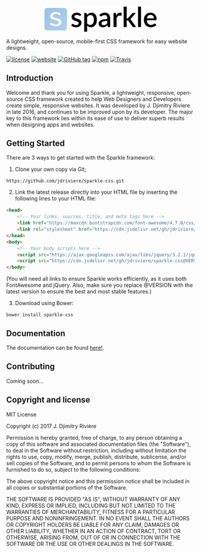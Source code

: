 <p align="center">
    <a href="http://jdriviere.github.io/sparkle-css" target="_blank">
    	<img width="300" src="dist/img/Logo_InCol_v2.png">
    </a>
</p>

A lightweight, open-source, mobile-first CSS framework for easy website designs.

[![license](https://img.shields.io/badge/license-MIT-yellow.svg)](https://github.com/jdriviere/sparkle-css/blob/master/LICENSE)
[![website](https://img.shields.io/badge/website-online-green.svg)](https://jdriviere.github.io/sparkle-css/)
[![GitHub tag](https://img.shields.io/badge/version-1.9.2-blue.svg)](https://github.com/jdriviere/sparkle-css/releases/tag/v1.9.2)
[![npm](https://img.shields.io/badge/npm-v1.9.2-red.svg)](https://www.npmjs.com/package/sparkle.css)
[![Travis](https://img.shields.io/travis/rust-lang/rust.svg)](https://travis-ci.org/jdriviere/sparkle-css)

## Introduction
Welcome and thank you for using Sparkle, a lightweight, responsive, open-source CSS framework created to help Web Designers and Developers create simple, responsive websites. It was developed by J. Djimitry Riviere in late 2016, and continues to be improved upon by its developer. The major key to this framework lies within its ease of use to deliver superb results when designing apps and websites.

## Getting Started
There are 3 ways to get started with the Sparkle framework:
1. Clone your own copy via Git;
```
https://github.com/jdriviere/sparkle-css.git
```
2. Link the latest release directly into your HTML file by inserting the following lines to your HTML file: 
```html
<head>
    <!-- Your links, sources, title, and meta tags here -->
    <link href="https://maxcdn.bootstrapcdn.com/font-awesome/4.7.0/css/font-awesome.min.css" rel="stylesheet">
    <link rel="stylesheet" href="https://cdn.jsdelivr.net/gh/jdriviere/sparkle-css@VERSION/dist/css/sparkle.min.css">
</head>
<body>
    <!-- Your body scripts here -->
    <script src="https://ajax.googleapis.com/ajax/libs/jquery/3.2.1/jquery.min.js"></script>
    <script src="https://cdn.jsdelivr.net/gh/jdriviere/sparkle-css@VERSION/dist/js/sparkle.min.js"></script>
</body>
```
(You will need all links to ensure Sparkle works efficiently, as it uses both FontAwesome and jQuery. Also, make sure you replace @VERSION with the latest version to ensure the best and most stable features.)

3. Download using Bower:
```
bower install sparkle-css
```

## Documentation
The documentation can be found [here!](https://jdriviere.github.io/sparkle-css/docs.html).

## Contributing
Coming soon...

## Copyright and license
MIT License

Copyright (c) 2017 J. Djimitry Rivière

Permission is hereby granted, free of charge, to any person obtaining a copy of this software
and associated documentation files (the "Software"), to deal in the Software without restriction,
including without limitation the rights to use, copy, modify, merge, publish, distribute, sublicense,
and/or sell copies of the Software, and to permit persons to whom the Software is furnished to do so,
subject to the following conditions:

The above copyright notice and this permission notice shall be included in all copies or substantial
portions of the Software.

THE SOFTWARE IS PROVIDED "AS IS", WITHOUT WARRANTY OF ANY KIND, EXPRESS OR IMPLIED, INCLUDING BUT NOT
LIMITED TO THE WARRANTIES OF MERCHANTABILITY, FITNESS FOR A PARTICULAR PURPOSE AND NONINFRINGEMENT.
IN NO EVENT SHALL THE AUTHORS OR COPYRIGHT HOLDERS BE LIABLE FOR ANY CLAIM, DAMAGES OR OTHER LIABILITY,
WHETHER IN AN ACTION OF CONTRACT, TORT OR OTHERWISE, ARISING FROM, OUT OF OR IN CONNECTION WITH THE
SOFTWARE OR THE USE OR OTHER DEALINGS IN THE SOFTWARE.